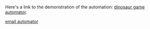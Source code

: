 Here's a link to the demonstration of the automation: [dinosaur game automator](https://www.youtube.com/watch?v=ib68WOIkaYM).

[email automator](https://youtu.be/3DBVlhdZUYQ)
